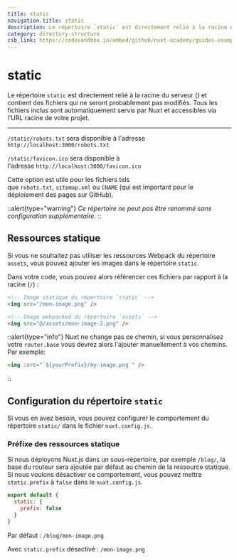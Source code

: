 ```yaml
---
title: static
navigation.title: static
description: Le répertoire `static` est directement relié à la racine du serveur () et contient des fichiers qui ne seront probablement pas modifiés. Tous les fichiers inclus sont automatiquement servis par Nuxt et accessibles via l'URL racine de votre projet.
category: directory-structure
csb_link: https://codesandbox.io/embed/github/nuxt-academy/guides-examples/tree/master/04_directory_structure/13_static?fontsize=14&hidenavigation=1&theme=dark
---
```

# static

Le répertoire `static` est directement relié à la racine du serveur () et contient des fichiers qui ne seront probablement pas modifiés. Tous les fichiers inclus sont automatiquement servis par Nuxt et accessibles via l'URL racine de votre projet.

---

`/static/robots.txt` sera disponible à l'adresse `http://localhost:3000/robots.txt`

`/static/favicon.ico` sera disponible à l'adresse `http://localhost:3000/favicon.ico`

Cette option est utile pour les fichiers tels que `robots.txt`, `sitemap.xml` ou `CNAME` (qui est important pour le déploiement des pages sur GitHub).

::alert{type="warning"}
_Ce répertoire ne peut pas être renommé sans configuration supplémentaire._
::

## Ressources statique

Si vous ne souhaitez pas utiliser les ressources Webpack du répertoire `assets`, vous pouvez ajouter les images dans le répertoire `static`.

Dans votre code, vous pouvez alors référencer ces fichiers par rapport à la racine (`/`) :

```html
<!-- Image statique du répertoire `static` -->
<img src="/mon-image.png" />

<!-- Image webpacked du répertoire `assets` -->
<img src="@/assets/mon-image-2.png" />
```

::alert{type="info"}
Nuxt ne change pas ce chemin, si vous personnalisez votre `router.base`  vous devrez alors l'ajouter manuellement à vos chemins. Par exemple:

```html
<img :src="`${yourPrefix}/my-image.png`" />
```
::
## Configuration du répertoire `static`

Si vous en avez besoin, vous pouvez configurer le comportement du répertoire `static/` dans le fichier `nuxt.config.js`.

### Préfixe des ressources statique

Si nous déployons Nuxt.js dans un sous-répertoire, par exemple `/blog/`, la base du routeur sera ajoutée par défaut au chemin de la ressource statique. Si nous voulons désactiver ce comportement, vous pouvez mettre `static.prefix` à `false` dans le `nuxt.config.js`.

```js
export default {
  static: {
    prefix: false
  }
}
```

Par défaut : `/blog/mon-image.png`

Avec `static.prefix` désactivé : `/mon-image.png`
